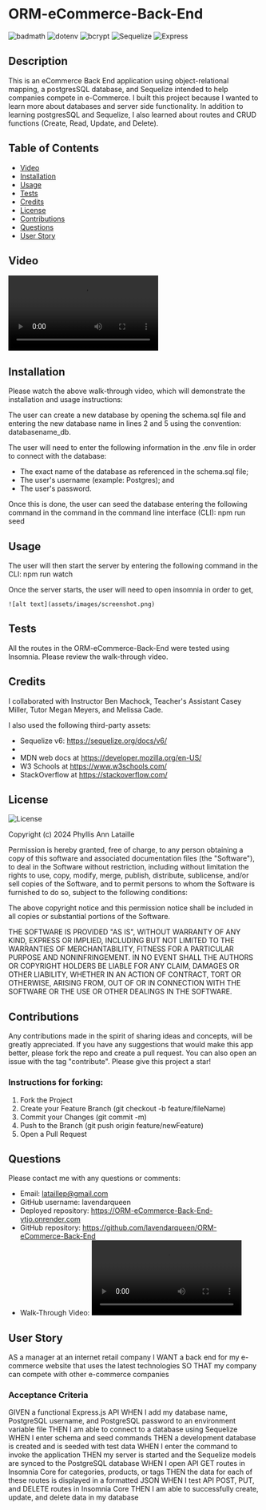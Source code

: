 # ORM-eCommerce-Back-End

![badmath](https://img.shields.io/github/languages/top/lernantino/badmath) ![dotenv](https://img.shields.io/badge/dotenv-16.4.5-green) ![bcrypt](https://img.shields.io/badge/bcrypt-5.1.1-violet) ![Sequelize](https://img.shields.io/badge/Sequelize-v6.37.3-blue) ![Express](https://img.shields.io/badge/Express-4.19.2-green)

## Description

This is an eCommerce Back End application using object-relational mapping, a postgresSQL database, and Sequelize intended to help companies compete in e-Commerce. I built this project because I wanted to learn more about databases and server side functionality. In addition to learning postgresSQL and Sequelize, I also learned about routes and CRUD functions (Create, Read, Update, and Delete).

## Table of Contents

- [Video](#Video)
- [Installation](#installation)
- [Usage](#usage)
- [Tests](#tests)
- [Credits](#credits)
- [License](#license)
- [Contributions](#contributions)
- [Questions](#questions)
- [User Story](#user-story)

## Video

<video controls src="eCommerceWalkThroughC.mp4" title="Title"></video>

## Installation

Please watch the above walk-through video, which will demonstrate the installation and usage instructions:

The user can create a new database by opening the schema.sql file and entering the new database name in lines 2 and 5 using the convention: databasename_db.

The user will need to enter the following information in the .env file in order to connect with the database:

- The exact name of the database as referenced in the schema.sql file;
- The user's username (example: Postgres); and
- The user's password.

Once this is done, the user can seed the database entering the following command in the command in the command line interface (CLI): npm run seed

## Usage

The user will then start the server by entering the following command in the CLI:
npm run watch

Once the server starts, the user will need to open insomnia in order to get,

    ![alt text](assets/images/screenshot.png)

## Tests

All the routes in the ORM-eCommerce-Back-End were tested using Insomnia. Please review the walk-through video.

## Credits

I collaborated with Instructor Ben Machock, Teacher's Assistant Casey Miller, Tutor Megan Meyers, and Melissa Cade.

I also used the following third-party assets:

- Sequelize v6: https://sequelize.org/docs/v6/
-
- MDN web docs at https://developer.mozilla.org/en-US/
- W3 Schools at https://www.w3schools.com/
- StackOverflow at https://stackoverflow.com/

## License

![License](https://img.shields.io/badge/License-MIT-blue.svg)

Copyright (c) 2024 Phyllis Ann Lataille

Permission is hereby granted, free of charge, to any person obtaining a copy
of this software and associated documentation files (the "Software"), to deal
in the Software without restriction, including without limitation the rights
to use, copy, modify, merge, publish, distribute, sublicense, and/or sell
copies of the Software, and to permit persons to whom the Software is
furnished to do so, subject to the following conditions:

The above copyright notice and this permission notice shall be included in all
copies or substantial portions of the Software.

THE SOFTWARE IS PROVIDED "AS IS", WITHOUT WARRANTY OF ANY KIND, EXPRESS OR
IMPLIED, INCLUDING BUT NOT LIMITED TO THE WARRANTIES OF MERCHANTABILITY,
FITNESS FOR A PARTICULAR PURPOSE AND NONINFRINGEMENT. IN NO EVENT SHALL THE
AUTHORS OR COPYRIGHT HOLDERS BE LIABLE FOR ANY CLAIM, DAMAGES OR OTHER
LIABILITY, WHETHER IN AN ACTION OF CONTRACT, TORT OR OTHERWISE, ARISING FROM,
OUT OF OR IN CONNECTION WITH THE SOFTWARE OR THE USE OR OTHER DEALINGS IN THE
SOFTWARE.

## Contributions

Any contributions made in the spirit of sharing ideas and concepts, will be greatly appreciated. If you have any suggestions that would make this app better, please fork the repo and create a pull request. You can also open an issue with the tag "contribute". Please give this project a star!

### Instructions for forking:

1. Fork the Project
2. Create your Feature Branch (git checkout -b feature/fileName)
3. Commit your Changes (git commit -m)
4. Push to the Branch (git push origin feature/newFeature)
5. Open a Pull Request

## Questions

Please contact me with any questions or comments:

- Email: lataillep@gmail.com
- GitHub username: lavendarqueen
- Deployed repository: https://ORM-eCommerce-Back-End-ytjo.onrender.com
- GitHub repository: https://github.com/lavendarqueen/ORM-eCommerce-Back-End
- Walk-Through Video: <video controls src="eCommerceWalkThroughC.mp4" title="Title"></video>

## User Story

AS a manager at an internet retail company
I WANT a back end for my e-commerce website that uses the latest technologies
SO THAT my company can compete with other e-commerce companies

### Acceptance Criteria

GIVEN a functional Express.js API
WHEN I add my database name, PostgreSQL username, and PostgreSQL password to an environment variable file
THEN I am able to connect to a database using Sequelize
WHEN I enter schema and seed commands
THEN a development database is created and is seeded with test data
WHEN I enter the command to invoke the application
THEN my server is started and the Sequelize models are synced to the PostgreSQL database
WHEN I open API GET routes in Insomnia Core for categories, products, or tags
THEN the data for each of these routes is displayed in a formatted JSON
WHEN I test API POST, PUT, and DELETE routes in Insomnia Core
THEN I am able to successfully create, update, and delete data in my database
